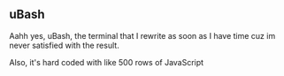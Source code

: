 ## uBash
Aahh yes, uBash, the terminal that I rewrite as soon as I have time cuz im never satisfied with the result.

Also, it's hard coded with like 500 rows of JavaScript
